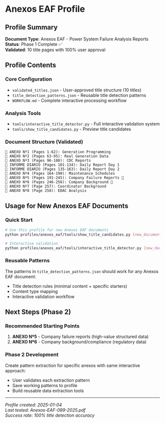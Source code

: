# Anexos EAF Profile

## Profile Summary
**Document Type**: Anexos EAF - Power System Failure Analysis Reports  
**Status**: Phase 1 Complete ✅  
**Validated**: 10 title pages with 100% user approval  

## Profile Contents

### Core Configuration
- `validated_titles.json` - User-approved title structure (10 titles)
- `title_detection_patterns.json` - Reusable title detection patterns
- `WORKFLOW.md` - Complete interactive processing workflow

### Analysis Tools
- `tools/interactive_title_detector.py` - Full interactive validation system
- `tools/show_title_candidates.py` - Preview title candidates

### Document Structure (Validated)
```
📄 ANEXO Nº1 (Pages 1-62): Generation Programming
📄 ANEXO Nº2 (Pages 63-95): Real Generation Data  
📄 ANEXO Nº3 (Pages 96-100): CDC Reports
📄 INFORME DIARIO (Pages 101-134): Daily Report Day 1
📄 INFORME DIARIO (Pages 135-163): Daily Report Day 2
📄 ANEXO Nº4 (Pages 164-190): Maintenance Schedules
📄 ANEXO Nº5 (Pages 191-245): Company Failure Reports 🎯
📄 ANEXO Nº6 (Pages 246-256): Company Background 🎯
📄 ANEXO Nº7 (Page 257): Coordinator Background
📄 ANEXO Nº8 (Page 258): EDAC Analysis
```

## Usage for New Anexos EAF Documents

### Quick Start
```bash
# Use this profile for new Anexos EAF documents
python profiles/anexos_eaf/tools/show_title_candidates.py [new_document.pdf]

# Interactive validation 
python profiles/anexos_eaf/tools/interactive_title_detector.py [new_document.pdf]
```

### Reusable Patterns
The patterns in `title_detection_patterns.json` should work for any Anexos EAF document:
- Title detection rules (minimal content + specific starters)
- Content type mapping
- Interactive validation workflow

## Next Steps (Phase 2)

### Recommended Starting Points
1. **ANEXO Nº5** - Company failure reports (high-value structured data)
2. **ANEXO Nº6** - Company background/compliance (regulatory data)

### Phase 2 Development
Create pattern extraction for specific anexos with same interactive approach:
- User validates each extraction pattern
- Save working patterns to profile
- Build reusable data extraction tools

---
*Profile created: 2025-01-04*  
*Last tested: Anexos-EAF-089-2025.pdf*  
*Success rate: 100% title detection accuracy*